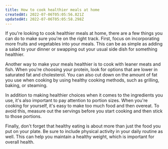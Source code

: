 ```yaml
---
title: How to cook healthier meals at home
createdAt: 2022-07-06T05:05:56.821Z
updatedAt: 2022-07-06T05:05:58.298Z
---
```


If you're looking to cook healthier meals at home, there are a few things you can do to make sure you're on the right track. First, focus on incorporating more fruits and vegetables into your meals. This can be as simple as adding a salad to your dinner or swapping out your usual side dish for something healthier.

Another way to make your meals healthier is to cook with leaner meats and fish. When you're choosing your protein, look for options that are lower in saturated fat and cholesterol. You can also cut down on the amount of fat you use when cooking by using healthy cooking methods, such as grilling, baking, or steaming.

In addition to making healthier choices when it comes to the ingredients you use, it's also important to pay attention to portion sizes. When you're cooking for yourself, it's easy to make too much food and then overeat. To avoid this, measure out the servings before you start cooking and then stick to those portions.

Finally, don't forget that healthy eating is about more than just the food you put on your plate. Be sure to include physical activity in your daily routine as well. This can help you maintain a healthy weight, which is important for overall health.

